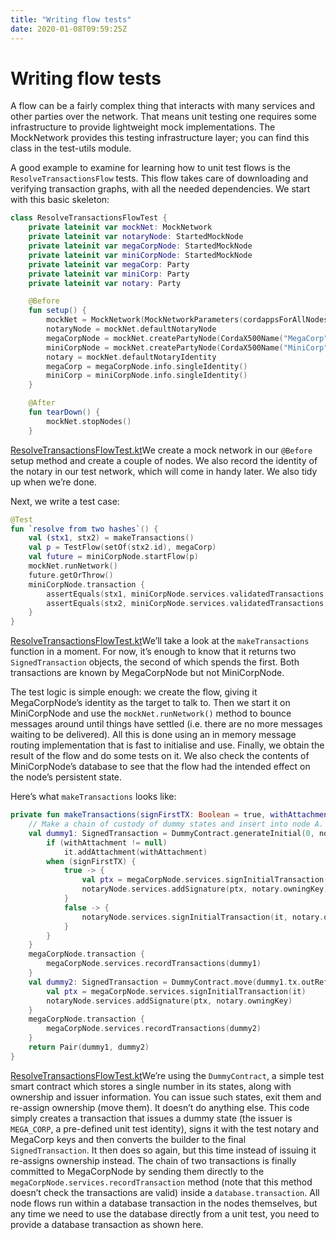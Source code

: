 ```yaml
---
title: "Writing flow tests"
date: 2020-01-08T09:59:25Z
---
```




# Writing flow tests
A flow can be a fairly complex thing that interacts with many services and other parties over the network. That
            means unit testing one requires some infrastructure to provide lightweight mock implementations. The MockNetwork
            provides this testing infrastructure layer; you can find this class in the test-utils module.

A good example to examine for learning how to unit test flows is the `ResolveTransactionsFlow` tests. This
            flow takes care of downloading and verifying transaction graphs, with all the needed dependencies. We start
            with this basic skeleton:

```kotlin
class ResolveTransactionsFlowTest {
    private lateinit var mockNet: MockNetwork
    private lateinit var notaryNode: StartedMockNode
    private lateinit var megaCorpNode: StartedMockNode
    private lateinit var miniCorpNode: StartedMockNode
    private lateinit var megaCorp: Party
    private lateinit var miniCorp: Party
    private lateinit var notary: Party

    @Before
    fun setup() {
        mockNet = MockNetwork(MockNetworkParameters(cordappsForAllNodes = listOf(DUMMY_CONTRACTS_CORDAPP, enclosedCordapp())))
        notaryNode = mockNet.defaultNotaryNode
        megaCorpNode = mockNet.createPartyNode(CordaX500Name("MegaCorp", "London", "GB"))
        miniCorpNode = mockNet.createPartyNode(CordaX500Name("MiniCorp", "London", "GB"))
        notary = mockNet.defaultNotaryIdentity
        megaCorp = megaCorpNode.info.singleIdentity()
        miniCorp = miniCorpNode.info.singleIdentity()
    }

    @After
    fun tearDown() {
        mockNet.stopNodes()
    }

```
[ResolveTransactionsFlowTest.kt](https://github.com/corda/enterprise/blob/release/ent/4.1/core/src/test/kotlin/net/corda/core/internal/ResolveTransactionsFlowTest.kt)We create a mock network in our `@Before` setup method and create a couple of nodes. We also record the identity
            of the notary in our test network, which will come in handy later. We also tidy up when we’re done.

Next, we write a test case:

```kotlin
@Test
fun `resolve from two hashes`() {
    val (stx1, stx2) = makeTransactions()
    val p = TestFlow(setOf(stx2.id), megaCorp)
    val future = miniCorpNode.startFlow(p)
    mockNet.runNetwork()
    future.getOrThrow()
    miniCorpNode.transaction {
        assertEquals(stx1, miniCorpNode.services.validatedTransactions.getTransaction(stx1.id))
        assertEquals(stx2, miniCorpNode.services.validatedTransactions.getTransaction(stx2.id))
    }
}

```
[ResolveTransactionsFlowTest.kt](https://github.com/corda/enterprise/blob/release/ent/4.1/core/src/test/kotlin/net/corda/core/internal/ResolveTransactionsFlowTest.kt)We’ll take a look at the `makeTransactions` function in a moment. For now, it’s enough to know that it returns two
            `SignedTransaction` objects, the second of which spends the first. Both transactions are known by MegaCorpNode but
            not MiniCorpNode.

The test logic is simple enough: we create the flow, giving it MegaCorpNode’s identity as the target to talk to.
            Then we start it on MiniCorpNode and use the `mockNet.runNetwork()` method to bounce messages around until things have
            settled (i.e. there are no more messages waiting to be delivered). All this is done using an in memory message
            routing implementation that is fast to initialise and use. Finally, we obtain the result of the flow and do
            some tests on it. We also check the contents of MiniCorpNode’s database to see that the flow had the intended effect
            on the node’s persistent state.

Here’s what `makeTransactions` looks like:

```kotlin
private fun makeTransactions(signFirstTX: Boolean = true, withAttachment: SecureHash? = null): Pair<SignedTransaction, SignedTransaction> {
    // Make a chain of custody of dummy states and insert into node A.
    val dummy1: SignedTransaction = DummyContract.generateInitial(0, notary, megaCorp.ref(1)).let {
        if (withAttachment != null)
            it.addAttachment(withAttachment)
        when (signFirstTX) {
            true -> {
                val ptx = megaCorpNode.services.signInitialTransaction(it)
                notaryNode.services.addSignature(ptx, notary.owningKey)
            }
            false -> {
                notaryNode.services.signInitialTransaction(it, notary.owningKey)
            }
        }
    }
    megaCorpNode.transaction {
        megaCorpNode.services.recordTransactions(dummy1)
    }
    val dummy2: SignedTransaction = DummyContract.move(dummy1.tx.outRef(0), miniCorp).let {
        val ptx = megaCorpNode.services.signInitialTransaction(it)
        notaryNode.services.addSignature(ptx, notary.owningKey)
    }
    megaCorpNode.transaction {
        megaCorpNode.services.recordTransactions(dummy2)
    }
    return Pair(dummy1, dummy2)
}

```
[ResolveTransactionsFlowTest.kt](https://github.com/corda/enterprise/blob/release/ent/4.1/core/src/test/kotlin/net/corda/core/internal/ResolveTransactionsFlowTest.kt)We’re using the `DummyContract`, a simple test smart contract which stores a single number in its states, along
            with ownership and issuer information. You can issue such states, exit them and re-assign ownership (move them).
            It doesn’t do anything else. This code simply creates a transaction that issues a dummy state (the issuer is
            `MEGA_CORP`, a pre-defined unit test identity), signs it with the test notary and MegaCorp keys and then
            converts the builder to the final `SignedTransaction`. It then does so again, but this time instead of issuing
            it re-assigns ownership instead. The chain of two transactions is finally committed to MegaCorpNode by sending them
            directly to the `megaCorpNode.services.recordTransaction` method (note that this method doesn’t check the
            transactions are valid) inside a `database.transaction`.  All node flows run within a database transaction in the
            nodes themselves, but any time we need to use the database directly from a unit test, you need to provide a database
            transaction as shown here.


